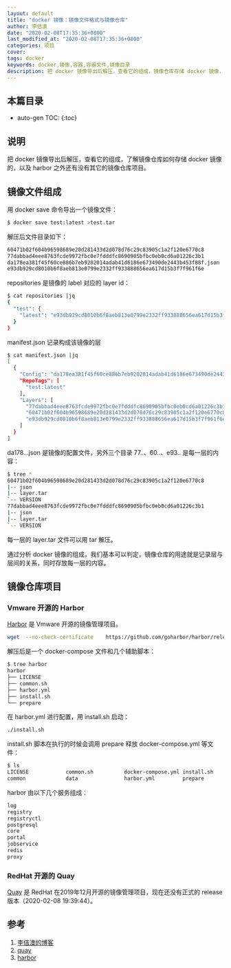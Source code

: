 ```yaml
---
layout: default
title: "docker 镜像：镜像文件格式与镜像仓库"
author: 李佶澳
date: "2020-02-08T17:35:36+0800"
last_modified_at: "2020-02-08T17:35:36+0800"
categories: 项目
cover:
tags: docker
keywords: docker,镜像,容器,容器文件,镜像目录
description: 把 docker 镜像导出后解压，查看它的组成，镜像仓库存储 docker 镜像，其它的镜像仓库项目
---
```


## 本篇目录

* auto-gen TOC:
{:toc}

## 说明

把 docker 镜像导出后解压，查看它的组成，了解镜像仓库如何存储 docker 镜像的，以及 harbor 之外还有没有其它的镜像仓库项目。

## 镜像文件组成

用 docker save 命令导出一个镜像文件：

```sh
$ docker save test:latest >test.tar
```

解压后文件目录如下：

```sh
60471b02f604b96598689e20d281433d2d078d76c29c83905c1a2f120e6770c8       manifest.json
77dabbad4eee8763fcde9972fbc0e7fdddfc8690905bfbc0eb0cd6a01226c3b1       repositories
da178ea381f45f60ce886b7eb9202014adab41d6186e673490de2443b453f88f.json  
e93db929cd8010b6f8aeb813e0799e2332ff933888656ea617d15b3f7f961f6e
```

repositories 是镜像的 label 对应的 layer id：

```sh
$ cat repositories |jq
{
  "test": {
    "latest": "e93db929cd8010b6f8aeb813e0799e2332ff933888656ea617d15b3f7f961f6e"
  }
}
```

manifest.json 记录构成该镜像的层

```sh
$ cat manifest.json |jq
[
  {
    "Config": "da178ea381f45f60ce886b7eb9202014adab41d6186e673490de2443b453f88f.json",
    "RepoTags": [
      "test:latest"
    ],
    "Layers": [
      "77dabbad4eee8763fcde9972fbc0e7fdddfc8690905bfbc0eb0cd6a01226c3b1/layer.tar",
      "60471b02f604b96598689e20d281433d2d078d76c29c83905c1a2f120e6770c8/layer.tar",
      "e93db929cd8010b6f8aeb813e0799e2332ff933888656ea617d15b3f7f961f6e/layer.tar"
    ]
  }
]
```

da178...json 是镜像的配置文件，另外三个目录 77..、60..、e93.. 是每一层的内容：

```sh
$ tree *
60471b02f604b96598689e20d281433d2d078d76c29c83905c1a2f120e6770c8
|-- json
|-- layer.tar
`-- VERSION
77dabbad4eee8763fcde9972fbc0e7fdddfc8690905bfbc0eb0cd6a01226c3b1
|-- json
|-- layer.tar
`-- VERSION
```

每一层的 layer.tar 文件可以用 tar 解压。

通过分析 docker 镜像的组成，我们基本可以判定，镜像仓库的用途就是记录层与层间的关系，同时存放每一层的内容。

## 镜像仓库项目

### Vmware 开源的 Harbor

[Harbor][3] 是 Vmware 开源的镜像管理项目。

```sh
wget  --no-check-certificate    https://github.com/goharbor/harbor/releases/download/v1.10.0/harbor-online-installer-v1.10.0.tgz
```

解压后是一个 docker-compose 文件和几个辅助脚本：

```sh
$ tree harbor
harbor
├── LICENSE
├── common.sh
├── harbor.yml
├── install.sh
└── prepare
```

在 harbor.yml 进行配置，用 install.sh 启动：

```sh
./install.sh
```

install.sh 脚本在执行的时候会调用 prepare 释放 docker-compose.yml 等文件：

```sh
$ ls
LICENSE            common.sh          docker-compose.yml install.sh
common             data               harbor.yml         prepare
```

harbor 由以下几个服务组成：

```sh
log
registry
registryctl
postgresql
core
portal
jobservice
redis
proxy
```

### RedHat 开源的 Quay

[Quay][2] 是 RedHat 在2019年12月开源的镜像管理项目，现在还没有正式的 release 版本（2020-02-08 19:39:44）。

## 参考

1. [李佶澳的博客][1]
2. [quay][2]
3. [harbor][3]

[1]: https://www.lijiaocn.com "李佶澳的博客"
[2]: https://github.com/quay/quay "quay"
[3]: https://github.com/goharbor/harbor "harbor"
